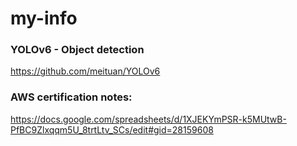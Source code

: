 # my-info

### YOLOv6  - Object detection
https://github.com/meituan/YOLOv6


### AWS certification notes:
https://docs.google.com/spreadsheets/d/1XJEKYmPSR-k5MUtwB-PfBC9Zlxqqm5U_8trtLtv_SCs/edit#gid=28159608

